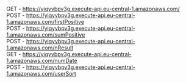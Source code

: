   GET - https://yiqyvbpv3g.execute-api.eu-central-1.amazonaws.com/<br/>
  POST - https://yiqyvbpv3g.execute-api.eu-central-1.amazonaws.com/firstPositive<br/>
  POST - https://yiqyvbpv3g.execute-api.eu-central-1.amazonaws.com/sumPositive<br/>
  POST - https://yiqyvbpv3g.execute-api.eu-central-1.amazonaws.com/nResult<br/>
  GET - https://yiqyvbpv3g.execute-api.eu-central-1.amazonaws.com/numDate<br/>
  POST - https://yiqyvbpv3g.execute-api.eu-central-1.amazonaws.com/userSort